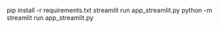 pip install -r requirements.txt 
streamlit run app_streamlit.py 
python -m streamlit run app_streamlit.py
